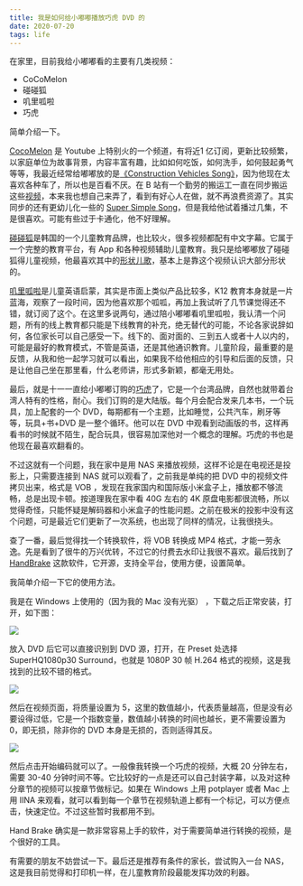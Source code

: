 ```yaml
---
title: 我是如何给小嘟嘟播放巧虎 DVD 的
date: 2020-07-20
tags: life
---
```


在家里，目前我给小嘟嘟看的主要有几类视频：

- CoCoMelon
- 碰碰狐
- 叽里呱啦
- 巧虎

简单介绍一下。

[CocoMelon](https://www.youtube.com/channel/UCbCmjCuTUZos6Inko4u57UQ) 是 Youtube 上特别火的一个频道，有将近1 亿订阅，更新比较频繁，以家庭单位为故事背景，内容丰富有趣，比如如何吃饭，如何洗手，如何鼓起勇气等等，我最近经常给嘟嘟放的是[《Construction Vehicles Song》](https://www.youtube.com/watch?v=nlVCrUXEFwo)，因为他现在太喜欢各种车了，所以也是百看不厌。在 B 站有一个勤劳的搬运工一直在同步搬运这些[视频](https://www.bilibili.com/video/BV1DE411w7sC?from=search&seid=4899136057933695208)，本来我也想自己来弄了，看到有好心人在做，就不再浪费资源了。其实同步的还有更幼儿化一些的 [Super Simple Song](https://www.youtube.com/user/SuperSimpleSongs)，但是我给他试着播过几集，不是很喜欢。可能有些过于卡通化，他不好理解。

[碰碰狐](https://www.youtube.com/channel/UCcdwLMPsaU2ezNSJU1nFoBQ)是韩国的一个儿童教育品牌，也比较火，很多视频都配有中文字幕。它属于一个完整的教育平台，有 App 和各种视频辅助儿童教育。我只是给嘟嘟放了碰碰狐得儿童视频，他最喜欢其中的[形状儿歌](https://www.bilibili.com/video/BV1ws411p7Gv?from=search&seid=2557484245578708322)，基本上是靠这个视频认识大部分形状的。

[叽里呱啦](https://www.jiliguala.com/)是儿童英语启蒙，其实是市面上类似产品比较多，K12 教育本身就是一片蓝海，观察了一段时间，因为他喜欢那个呱呱，再加上我试听了几节课觉得还不错，就订阅了这个。在这里多说两句，通过陪小嘟嘟看叽里呱啦，我认清一个问题，所有的线上教育都只能是下线教育的补充，绝无替代的可能，不论各家说辞如何，各位家长可以自己感受一下。线下的、面对面的、三到五人或者十人以内的，可能是最好的教育模式，不管是英语，还是其他通识教育。儿童阶段，最重要的是反馈，从我和他一起学习就可以看出，如果我不给他相应的引导和后面的反馈，只是让他自己坐在那里看，什么老师讲，形式多新颖，都毫无用处。

最后，就是十一一直给小嘟嘟订购的[巧虎](https://www.benesse.com.tw/)了，它是一个台湾品牌，自然也就带着台湾人特有的性格，耐心。我们订购的是大陆版。每个月会配合发来几本书，一个玩具，加上配套的一个 DVD，每期都有一个主题，比如睡觉，公共汽车，刷牙等等，玩具+书+DVD 是一整个循环。他可以在 DVD 中观看到动画版的书，这样再看书的时候就不陌生，配合玩具，很容易加深他对一个概念的理解。巧虎的书也是他现在最喜欢翻看的。

不过这就有一个问题，我在家中是用 NAS 来播放视频，这样不论是在电视还是投影上，只需要连接到 NAS 就可以观看了，之前我是单纯的把 DVD 中的视频文件拷贝出来，格式是 VOB ，发现在我家国内和国际版小米盒子上，播放都不够流畅，总是出现卡顿。按道理我在家中看 40G 左右的 4K 原盘电影都很流畅，所以觉得奇怪，只能怀疑是解码器和小米盒子的性能问题。之前在极米的投影中没有这个问题，可是最近它们更新了一次系统，也出现了同样的情况，让我很挠头。

查了一番，最后觉得找一个转换软件，将 VOB 转换成 MP4 格式，才能一劳永逸。先是看到了很牛的万兴优转，不过它的付费去水印让我很不喜欢。最后找到了 [HandBrake](https://handbrake.fr/) 这款软件，它开源，支持全平台，使用方便，设置简单。

我简单介绍一下它的使用方法。

我是在 Windows 上使用的（因为我的 Mac 没有光驱） ，下载之后正常安装，打开，如下图：

![](https://static.elizen.me/img/2020-07-20-01.jpg)

放入 DVD 后它可以直接识别到 DVD 源，打开，在 Preset 处选择 SuperHQ1080p30 Surround，也就是 1080P 30 帧 H.264 格式的视频，这是我找到的比较不错的格式。

![](https://static.elizen.me/img/2020-07-20-02.jpg)

然后在视频页面，将质量设置为 5，这里的数值越小，代表质量越高，但是没有必要设得过低，它是一个指数变量，数值越小转换的时间也越长，更不需要设置为 0，即无损，除非你的 DVD 本身是无损的，否则适得其反。

![](https://static.elizen.me/img/2020-07-20-03.jpg)

然后点击开始编码就可以了。一般像我转换一个巧虎的视频，大概 20 分钟左右，需要 30-40 分钟时间不等。它比较好的一点是还可以自己封装字幕，以及对这种分章节的视频可以按章节做标记。如果在 Windows 上用 potplayer 或者 Mac 上用 IINA 来观看，就可以看到每一个章节在视频轨道上都有一个标记，可以方便点击，快速定位。不过这些暂时我都用不到。

Hand Brake 确实是一款非常容易上手的软件，对于需要简单进行转换的视频，是个很好的工具。

有需要的朋友不妨尝试一下。最后还是推荐有条件的家长，尝试购入一台 NAS，这是我目前觉得和打印机一样，在儿童教育阶段最能发挥功效的利器。